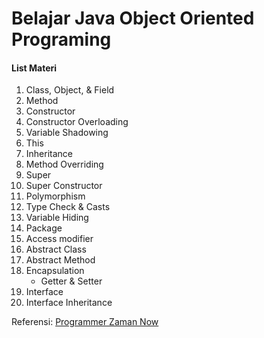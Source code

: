 # Belajar Java Object Oriented Programing
#### List Materi
1. Class, Object, & Field
2. Method
3. Constructor
4. Constructor Overloading
5. Variable Shadowing
6. This
7. Inheritance
8. Method Overriding
9. Super
10. Super Constructor
11. Polymorphism
12. Type Check & Casts
13. Variable Hiding
14. Package
15. Access modifier
16. Abstract Class
17. Abstract Method
18. Encapsulation
    - Getter & Setter
19. Interface
20. Interface Inheritance

Referensi:  [Programmer Zaman Now](https://www.youtube.com/ProgrammerZamanNow)